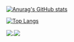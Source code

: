 [![Anurag's GitHub stats](https://github-readme-stats.vercel.app/api?username=chrisK824&count_private=true&show_icons=true&theme=dark&include_all_commits=true)](https://github.com/anuraghazra/github-readme-stats)

[![Top Langs](https://github-readme-stats.vercel.app/api/top-langs/?username=chrisK824&layout=compact)](https://github.com/anuraghazra/github-readme-stats)


<a href="https://github-readme-stats.vercel.app/api?username=chrisK824&include_all_commits=true&count_private=true&show_icons=true&theme=dark">
  <img align="center" src="https://github-readme-stats.vercel.app/api?username=chrisK824&count_private=true&show_icons=true&theme=dark&include_all_commits=true" />
</a>
<a href="https://github-readme-stats.vercel.app/api/top-langs/?username=chrisK824&layout=compact">
  <img align="center" src="https://github-readme-stats.vercel.app/api/top-langs/?username=chrisK824&layout=compact" />
</a>
